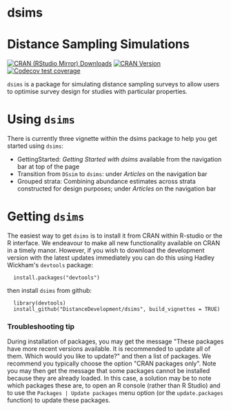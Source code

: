 # dsims
Distance Sampling Simulations
=============================

[![CRAN (RStudio Mirror) Downloads](http://cranlogs.r-pkg.org/badges/dsims)](https://www.r-pkg.org/pkg/dsims)
[![CRAN Version](http://www.r-pkg.org/badges/version/dsims)](https://www.r-pkg.org/pkg/dsims)
[![Codecov test coverage](https://app.codecov.io/gh/DistanceDevelopment/dsims/branch/master/graph/badge.svg)](https://app.codecov.io/gh/DistanceDevelopment/dsims?branch=master)

`dsims` is a package for simulating distance sampling surveys to allow users to optimise survey design for studies with particular properties.

# Using `dsims`

There is currently three vignette within the dsims package to help you get started using `dsims`:

- GettingStarted: *Getting Started with dsims* available from the navigation bar at top of the page
- Transition from `DSsim` to `dsims`: under *Articles* on the navigation bar
- Grouped strata: Combining abundance estimates across strata constructed for design purposes; under *Articles* on the navigation bar

# Getting `dsims`

The easiest way to get `dsims` is to install it from CRAN within R-studio or the R interface. We endeavour to make all new functionality available on CRAN in a timely manor. However, if you wish to download the development version with the latest updates immediately you can do this using Hadley Wickham's `devtools` package:

      install.packages("devtools")

then install `dsims` from github:

      library(devtools)
      install_github("DistanceDevelopment/dsims", build_vignettes = TRUE)

### Troubleshooting tip

During installation of packages, you may get the message "These packages have more recent versions available. It is recommended to update all of them. Which would you like to update?" and then a list of packages. We recommend you typically choose the option "CRAN packages only".  Note you may then get the message that some packages cannot be installed because they are already loaded.  In this case, a solution may be to note which packages these are, to open an R console (rather than R Studio) and to use the `Packages | Update packages` menu option (or the `update.packages` function) to update these packages.
